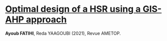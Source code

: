 # <a href="https://drive.google.com/file/d/1v3Ja0Lq5PWOJ5i5m38wZHkyDlvFM1PIC/view" target="_blank">Optimal design of a HSR using a GIS-AHP approach</a>

**Ayoub FATIHI**, Reda YAAGOUBI (2021), Revue AMETOP.
